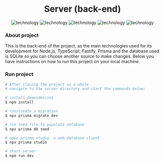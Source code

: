 <div align="center" style="margin-bottom: 20px;">
  <h1>Server (back-end)</h1>
  <p align="center">
    <img alt="technology" src="https://img.shields.io/badge/Node.js-339933?style=for-the-badge&logo=nodedotjs&logoColor=white">
    <img alt="technology" src="https://img.shields.io/badge/fastify-202020?style=for-the-badge&logo=fastify&logoColor=white">
    <img alt="technology" src="https://img.shields.io/badge/TypeScript-007ACC?style=for-the-badge&logo=typescript&logoColor=white">
    <img alt="technology" src="https://img.shields.io/badge/SQLite-07405E?style=for-the-badge&logo=sqlite&logoColor=white">
    <img alt="technology" src="https://img.shields.io/badge/Prisma-3982CE?style=for-the-badge&logo=Prisma&logoColor=white">
  </p>
</div>

### About project
This is the back-end of the project, as the main technologies used for its development for Node.js, TypeScript, Fastify, Prisma and the database used is SQLite so you can choose another source to make changes. Below you have instructions on how to run this project on your local machine.

### Run project
```bash
# After cloning the project as a whole
# navigate to the server directory and start the commands below:

# install dependencies
$ npm install

# run/create a migration
$ npx prisma migrate dev

# run seed file to populate database
$ npx prisma db seed

# open prisma studio, a web database client
$ npx prisma studio

# start server
$ npm run dev
```
